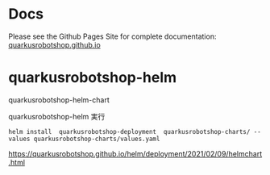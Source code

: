 # Docs
Please see the Github Pages Site for complete documentation: [quarkusrobotshop.github.io](https://quarkusrobotshop.github.io)

# quarkusrobotshop-helm
quarkusrobotshop-helm-chart

quarkusrobotshop-helm 実行

```helm install  quarkusrobotshop-deployment  quarkusrobotshop-charts/ --values quarkusrobotshop-charts/values.yaml```

https://quarkusrobotshop.github.io/helm/deployment/2021/02/09/helmchart.html
